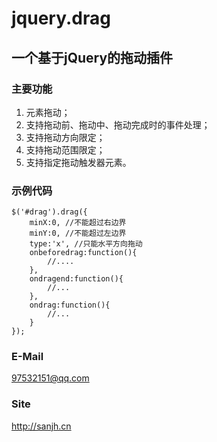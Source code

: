﻿jquery.drag
=================================
一个基于jQuery的拖动插件
---------------------------------
### 主要功能
1. 元素拖动；
2. 支持拖动前、拖动中、拖动完成时的事件处理；
3. 支持拖动方向限定；
4. 支持拖动范围限定；
5. 支持指定拖动触发器元素。

### 示例代码
	$('#drag').drag({
		minX:0, //不能超过右边界
		minY:0, //不能超过左边界
		type:'x', //只能水平方向拖动
		onbeforedrag:function(){
			//....
		},
		ondragend:function(){
			//...
		},
		ondrag:function(){
			//...
		}
	});

### E-Mail
  97532151@qq.com

### Site
  http://sanjh.cn